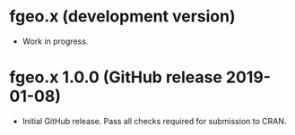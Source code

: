 # fgeo.x (development version)

* Work in progress.

# fgeo.x 1.0.0 (GitHub release 2019-01-08)

* Initial GitHub release. Pass all checks required for submission to CRAN.
